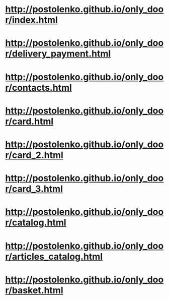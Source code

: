 # http://postolenko.github.io/only_door/index.html
# http://postolenko.github.io/only_door/delivery_payment.html
# http://postolenko.github.io/only_door/contacts.html
# http://postolenko.github.io/only_door/card.html
# http://postolenko.github.io/only_door/card_2.html
# http://postolenko.github.io/only_door/card_3.html
# http://postolenko.github.io/only_door/catalog.html
# http://postolenko.github.io/only_door/articles_catalog.html
# http://postolenko.github.io/only_door/basket.html